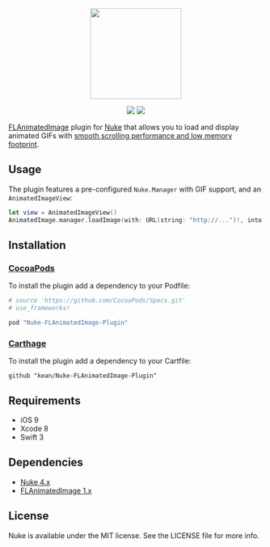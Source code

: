 <p align="center"><img src="https://cloud.githubusercontent.com/assets/1567433/13918338/f8670eea-ef7f-11e5-814d-f15bdfd6b2c0.png" height="180"/>

<p align="center">
<a href="https://cocoapods.org"><img src="https://img.shields.io/cocoapods/v/Nuke-Alamofire-Plugin.svg"></a>
<a href="https://github.com/Carthage/Carthage"><img src="https://img.shields.io/badge/Carthage-compatible-4BC51D.svg?style=flat"></a>
</p>

[FLAnimatedImage](https://github.com/Flipboard/FLAnimatedImage) plugin for [Nuke](https://github.com/kean/Nuke) that allows you to load and display animated GIFs with [smooth scrolling performance and low memory footprint](https://www.youtube.com/watch?v=fEJqQMJrET4).


## Usage

The plugin features a pre-configured `Nuke.Manager` with GIF support, and an `AnimatedImageView`:

```swift
let view = AnimatedImageView()
AnimatedImage.manager.loadImage(with: URL(string: "http://...")!, into: view)
```

## Installation

### [CocoaPods](http://cocoapods.org)

To install the plugin add a dependency to your Podfile:

```ruby
# source 'https://github.com/CocoaPods/Specs.git'
# use_frameworks!

pod "Nuke-FLAnimatedImage-Plugin"
```

### [Carthage](https://github.com/Carthage/Carthage)

To install the plugin add a dependency to your Cartfile:

```
github "kean/Nuke-FLAnimatedImage-Plugin"
```

## Requirements

- iOS 9
- Xcode 8
- Swift 3

## Dependencies

- [Nuke 4.x](https://github.com/kean/Nuke)
- [FLAnimatedImage 1.x](https://github.com/Flipboard/FLAnimatedImage)

## License

Nuke is available under the MIT license. See the LICENSE file for more info.
